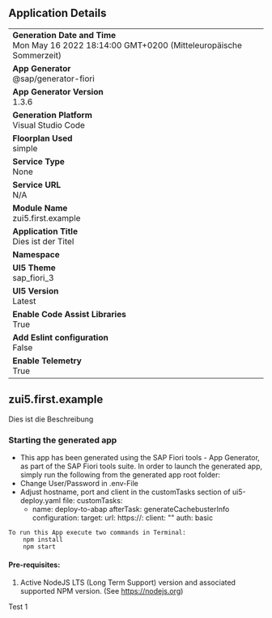 ## Application Details
|               |
| ------------- |
|**Generation Date and Time**<br>Mon May 16 2022 18:14:00 GMT+0200 (Mitteleuropäische Sommerzeit)|
|**App Generator**<br>@sap/generator-fiori|
|**App Generator Version**<br>1.3.6|
|**Generation Platform**<br>Visual Studio Code|
|**Floorplan Used**<br>simple|
|**Service Type**<br>None|
|**Service URL**<br>N/A
|**Module Name**<br>zui5.first.example|
|**Application Title**<br>Dies ist der Titel|
|**Namespace**<br>|
|**UI5 Theme**<br>sap_fiori_3|
|**UI5 Version**<br>Latest|
|**Enable Code Assist Libraries**<br>True|
|**Add Eslint configuration**<br>False|
|**Enable Telemetry**<br>True|

## zui5.first.example

Dies ist die Beschreibung

### Starting the generated app

-   This app has been generated using the SAP Fiori tools - App Generator, as part of the SAP Fiori tools suite.  In order to launch the generated app, simply run the following from the generated app root folder:
-   Change User/Password in .env-File
-   Adjust hostname, port and client in the customTasks section of ui5-deploy.yaml file:
  customTasks:
    - name: deploy-to-abap
      afterTask: generateCachebusterInfo
      configuration:
        target:
          url: https://**<host>**:**<port>**
          client: "**<client>**"
          auth: basic

```
To run this App execute two commands in Terminal:
    npm install
    npm start
```

#### Pre-requisites:

1. Active NodeJS LTS (Long Term Support) version and associated supported NPM version.  (See https://nodejs.org)




Test 1

